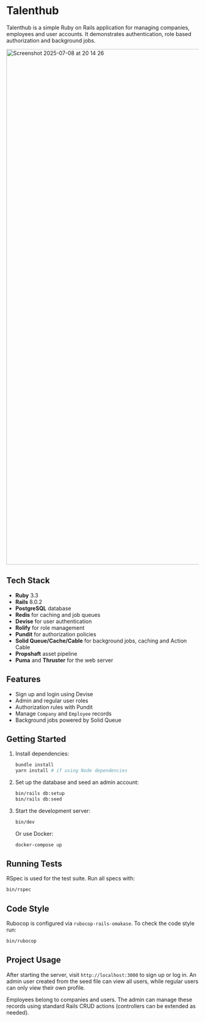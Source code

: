 # Talenthub

Talenthub is a simple Ruby on Rails application for managing companies, employees and user accounts. It demonstrates authentication, role based authorization and background jobs.

<img width="1352" alt="Screenshot 2025-07-08 at 20 14 26" src="https://github.com/user-attachments/assets/b9594d65-23ad-4c55-86bd-0c039106d0ab" />


## Tech Stack

- **Ruby** 3.3
- **Rails** 8.0.2
- **PostgreSQL** database
- **Redis** for caching and job queues
- **Devise** for user authentication
- **Rolify** for role management
- **Pundit** for authorization policies
- **Solid Queue/Cache/Cable** for background jobs, caching and Action Cable
- **Propshaft** asset pipeline
- **Puma** and **Thruster** for the web server

## Features

- Sign up and login using Devise
- Admin and regular user roles
- Authorization rules with Pundit
- Manage `Company` and `Employee` records
- Background jobs powered by Solid Queue

## Getting Started

1. Install dependencies:
   ```bash
   bundle install
   yarn install # if using Node dependencies
   ```
2. Set up the database and seed an admin account:
   ```bash
   bin/rails db:setup
   bin/rails db:seed
   ```
3. Start the development server:
   ```bash
   bin/dev
   ```
   Or use Docker:
   ```bash
   docker-compose up
   ```

## Running Tests

RSpec is used for the test suite. Run all specs with:

```bash
bin/rspec
```

## Code Style

Rubocop is configured via `rubocop-rails-omakase`. To check the code style run:

```bash
bin/rubocop
```

## Project Usage

After starting the server, visit `http://localhost:3000` to sign up or log in. An admin user created from the seed file can view all users, while regular users can only view their own profile.

Employees belong to companies and users. The admin can manage these records using standard Rails CRUD actions (controllers can be extended as needed).

```

```
